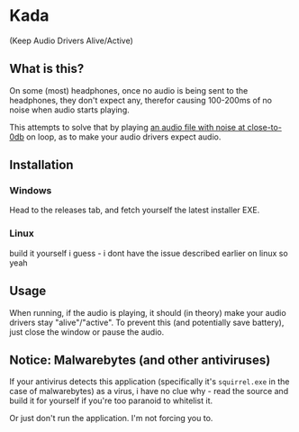 # Kada

(Keep Audio Drivers Alive/Active)

## What is this?

On some (most) headphones, once no audio is being sent to the headphones, they don't expect any, therefor causing 100-200ms of no noise when audio starts playing.

This attempts to solve that by playing [an audio file with noise at close-to-0db](/sound.mp3) on loop, as to make your audio drivers expect audio.

## Installation

### Windows

Head to the releases tab, and fetch yourself the latest installer EXE.

### Linux

build it yourself i guess - i dont have the issue described earlier on linux so yeah

## Usage

When running, if the audio is playing, it should (in theory) make your audio drivers stay "alive"/"active". To prevent this (and potentially save battery), just close the window or pause the audio.

## Notice: Malwarebytes (and other antiviruses)

If your antivirus detects this application (specifically it's `squirrel.exe` in the case of malwarebytes) as a virus, i have no clue why - read the source and build it for yourself if you're too paranoid to whitelist it.

Or just don't run the application. I'm not forcing you to.
